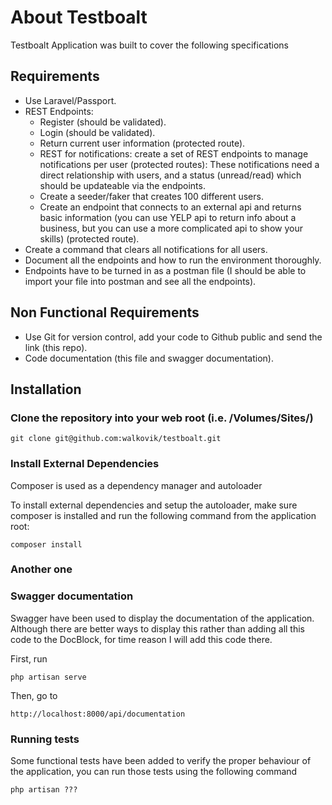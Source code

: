 # About Testboalt

Testboalt Application was built to cover the following specifications

## Requirements
- Use Laravel/Passport.
- REST Endpoints:
  - Register (should be validated).
  - Login (should be validated).
  - Return current user information (protected route).
  - REST for notifications: create a set of REST endpoints to manage notifications per user (protected routes): These notifications need a direct relationship with users, and a status (unread/read) which should be updateable via the endpoints.
  - Create a seeder/faker that creates 100 different users.
  - Create an endpoint that connects to an external api and returns basic information (you can use YELP api to return info about a business, but you can use a more complicated api to show your skills) (protected route).
- Create a command that clears all notifications for all users.
- Document all the endpoints and how to run the environment thoroughly.
- Endpoints have to be turned in as a postman file (I should be able to import your file into postman and see all the endpoints).

## Non Functional Requirements
- Use Git for version control, add your code to Github public and send the link (this repo).
- Code documentation (this file and swagger documentation).


## Installation

### Clone the repository into your web root (i.e. /Volumes/Sites/)
```
git clone git@github.com:walkovik/testboalt.git
```

### Install External Dependencies
Composer is used as a dependency manager and autoloader

To install external dependencies and setup the autoloader, make sure composer is installed and run the following command from the application root:
```
composer install
```

### Another one


### Swagger documentation
Swagger have been used to display the documentation of the application. Although there are better ways to display this rather than adding all this code to the DocBlock, for time reason I will add this code there.

First, run 
```
php artisan serve
```
Then, go to
```
http://localhost:8000/api/documentation
```

### Running tests
Some functional tests have been added to verify the proper behaviour of the application, you can run those tests using the following command
```
php artisan ???
```

